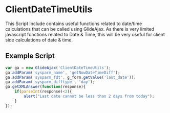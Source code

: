 # ClientDateTimeUtils
This Script Include contains useful functions related to date/time calculations that can be called using GlideAjax.
As there is very limited javascript functions related to Date & Time, this will be very useful for client side calculations of date & time.

## Example Script
```javascript
var ga = new GlideAjax('ClientDateTimeUtils');
ga.addParam('sysparm_name', 'getNowDateTimeDiff');
ga.addParam('sysparm_fdt', g_form.getValue('last_date'));
ga.addParam('sysparm_difftype', 'day');
ga.getXMLAnswer(function(response){
	if(parseInt(response)<2){
		alert("Last date cannot be less than 2 days from today");
	}
});
```

